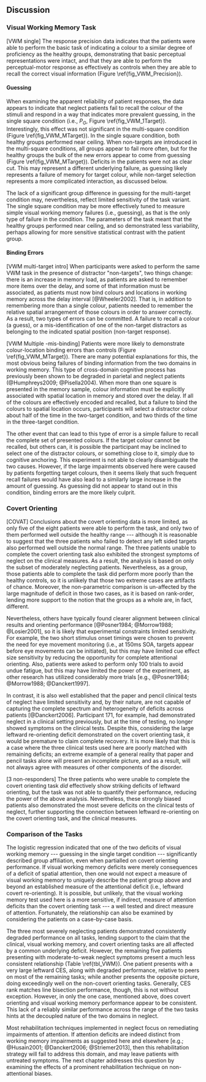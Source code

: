 Discussion
----------

### Visual Working Memory Task 

[VWM single] The response precision data indicates that the
patients were able to perform the basic task of indicating a
colour to a similar degree of proficiency as the healthy 
groups, demonstrating that basic perceptual representations were
intact, and that they are able to perform the perceptual-motor response as
effectively as controls when they are able to recall the correct
visual information (Figure \ref{fig_VWM_Precision}). 

#### Guessing

When examining the apparent reliability of patient responses, the
data appears to indicate that neglect patients fail to recall the
colour of the stimuli and respond in a way that indicates
more prevalent guessing, in the single square condition (i.e.,
$P_G$, Figure \ref{fig_VWM_1Target}).  Interestingly,  this effect
was not significant in the multi-square condition (Figure
\ref{fig_VWM_MTarget}). In the single square condition, both
healthy groups performed near ceiling. When non-targets are
introduced in the multi-square conditions, all groups appear to
fail more often, but for the healthy groups the bulk of the new errors
appear to come from guessing (Figure \ref{fig_VWM_MTarget}). 
Deficits in the patients were not as clear cut.
This may represent a
different underlying failure, as guessing likely represents a
failure of memory for target colour, while non-target
selection represents a more complicated interaction, as discussed
below.

The lack of a significant group difference in guessing for the
multi-target condition may,
nevertheless, reflect limited sensitivity of the task variant. The
single square condition may be more effectively tuned to measure
simple visual working memory failures (i.e., guessing), as that is
the only type of failure in the condition. The parameters of the
task meant that the healthy groups performed near ceiling, and so
demonstrated less variability, perhaps allowing for more
sensitive statistical contrast with the patient group. 

#### Binding Errors

[VWM multi-target intro] When participants were asked to perform the
same VWM task in the presence of distractor "non-targets", two things change:
there is an increase in memory load, as patients are asked to
remember more items over the delay, and some of that information must be
associated, as patients must now bind colours and locations in 
working memory across the delay interval
[@Wheeler2002].  That is, in addition to remembering more than a
single colour, patients needed to remember the relative spatial
arrangement of those colours in order to answer correctly.  As a
result, two types of errors can be committed. A failure to recall
a colour (a guess), or a mis-identification of one of the
non-target distractors as belonging to the indicated spatial position
(non-target response). 


[VWM Multiple -mis-binding] Patients were more likely to
demonstrate colour-location binding errors than controls (Figure
\ref{fig_VWM_MTarget}).  There are many potential explanations for
this, the most obvious being failures of binding
information from the two domains in working memory. This type of 
cross-domain cognitive
process has previously been shown to be degraded in parietal and neglect
patients (@Humphreys2009; @Pisella2004).  When more than one
square is presented in the memory sample, colour information 
must be explicitly
associated with spatial location in memory and stored over the
delay.  If all of the colours
are effectively encoded and recalled, but a failure to bind the
colours to spatial location occurs, participants will select a
distractor colour about half of the time in the two-target condition,
and two thirds of the time in the three-target condition. 

The other event that can lead to this type of error is a simple
failure to recall the complete set of presented colours. If the
target colour cannot be recalled, but others can, it is possible
the participant may be inclined to select one of the distractor
colours, or something close to it, simply due to cognitive
anchoring. This experiment is not able to clearly disambiguate the
two causes.  However, if the large impairments observed here were 
caused by patients forgetting target colours, then it seems likely
that such frequent recall failures would have also lead to a
similarly large increase in the amount of guessing. As guessing
did not appear to stand out in this condition, binding errors are
the more likely culprit.

### Covert Orienting
[COVAT] Conclusions about the covert orienting data is more
limited, as only five of the eight patients were able to perform the task, and
only two of them performed well outside the healthy range ---
although it is reasonable to suggest that the three patients who
failed to detect any left sided targets also performed well outside
the normal range.
The three patients unable to complete the covert orienting 
task also exhibited the strongest
symptoms of neglect on the clinical measures. As a result, the
analysis is based on only the subset of moderately neglecting patients.
Nevertheless, as a group, those patients able to complete the task
did perform more poorly than the healthy controls, so it is unlikely that those
two extreme cases are artifacts of chance. Moreover, the non-parametric
comparison is un-affected by the large magnitude of deficit in
those two cases, as it is based on rank-order, lending more support
to the notion that the groups as a whole are, in fact, different. 

Nevertheless, others have typically found clearer alignment
between clinical results and orienting performance [@Posner1984;
@Morrow1988; @Losier2001], so it is likely that experimental
constraints limited sensitivity.  For example, the two short
stimulus onset timings were chosen to prevent the need for eye
movement monitoring (i.e., at 150ms SOA, targets appear before eye
movements can be initiated), but this may have limited cue effect
size sensitivity by reducing the opportunity for complete
attentional orienting.  Also, patients were asked to perform only
100 trials to avoid undue fatigue, but this may have limited the
power of the experiment, as other research has utilized
considerably more trials [e.g., @Posner1984; @Morrow1988; @Danckert1997].

In contrast, it is also well established that the paper and pencil
clinical tests of neglect have limited sensitivity and, by their nature, are
not capable of capturing the complete spectrum and
heterogeneity of deficits across patients [@Danckert2006].
Participant 171, for example, had demonstrated neglect in a
clinical setting previously, but at the time of testing, no longer
showed symptoms on the clinical tests.  Despite this, considering
the large leftward re-orienting deficit demonstrated on the 
covert orienting task, it would be
premature to claim complete recovery. It is more likely that this
is a case where the three clinical tests used here are poorly
matched with remaining deficits; an extreme example of a general
reality that paper and pencil tasks alone will present
an incomplete picture, and as a result, will not always agree
with measures of other components of the disorder. 

[3 non-responders]  The three patients who were unable to complete the
covert orienting task *did* effectively show striking deficits of
leftward orienting, but the task was not able to quantify
their performance, reducing the power of the above analysis.
Nevertheless, these strongly biased patients also demonstrated the
most severe deficits on the clinical tests of neglect, further supporting
the connection between leftward re-orienting on the covert
orienting task, and the clinical measures. 

### Comparison of the Tasks

The logistic regression indicated that one of the two deficits of
visual working memory ---
guessing in the single target condition --- significantly described
group affiliation, even when partialled on covert orienting
performance. If visual working memory deficits were merely
consequences of a deficit of spatial attention, then one would not
expect a measure of visual working memory to uniquely describe the
patient group above and beyond an established measure of the
attentional deficit (i.e., leftward covert re-orienting).
It is possible, but unlikely, that the visual working memory test used here
is a more sensitive, if indirect, measure of attention deficits
than the covert orienting task --- a well tested and direct
measure of attention. 
Fortunately, the relationship can also be
examined by considering the patients on a case-by-case basis.

The three most severely neglecting patients demonstrated
consistently degraded performance on all tasks, lending support to
the claim that the clinical, visual working memory, and covert
orienting tasks are all affected by a common underlying deficit.
However, the remaining five patients presenting with
moderate-to-weak neglect symptoms present a much
less consistent relationship (Table \ref{tbl_VWM}). One patient
presents with a very large leftward CES, along with degraded
performance, relative to peers on most of the remaining tasks;
while another presents the opposite picture, doing exceedingly
well on the non-covert orienting tasks.  Generally, CES rank
matches line bisection performance, though, this is not without
exception. However, in only the one case, mentioned above, does
covert orienting and visual working memory performance appear to
be consistent. This lack of a reliably similar performance across
the range of the two tasks hints at the decoupled nature of the
two domains in neglect. 

Most rehabilitation techniques implemented in neglect focus on
remediating impairments of attention. If attention deficits
are indeed distinct from working memory impairments as suggested 
here and elsewhere [e.g.; @Husain2001; @Danckert2006;
@Striemer2013], then this rehabilitation strategy will fail to
address this domain, and may leave patients with untreated
symptoms.  The next chapter addresses this question by examining
the effects of a prominent rehabilitation technique on
non-attentional biases.
